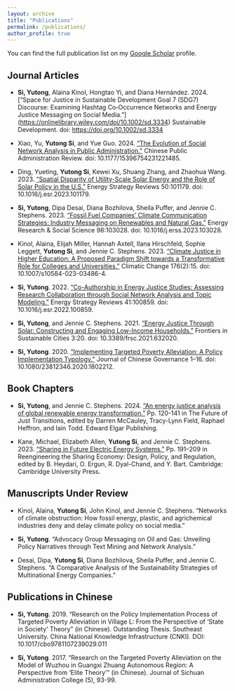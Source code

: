 ```yaml
---
layout: archive
title: "Publications"
permalink: /publications/
author_profile: true
---
```


<!--{% if author.googlescholar %}
  You can also find my articles on <u><a href="{{author.googlescholar}}">my Google Scholar profile</a>.</u>
{% endif %}

{% include base_path %}

{% for post in site.publications reversed %}
  {% include archive-single.html %}
{% endfor %} -->

You can find the full publication list on my [Google Scholar](https://scholar.google.com/citations?user=wgggEW8AAAAJ&hl=en) profile.

## Journal Articles

- **Si, Yutong**, Alaina Kinol, Hongtao Yi, and Diana Hernández. 2024. [“Space for Justice in Sustainable Development Goal 7 (SDG7) Discourse: Examining Hashtag Co‐Occurrence Networks and Energy Justice Messaging on Social Media.”] (https://onlinelibrary.wiley.com/doi/10.1002/sd.3334) Sustainable Development. doi: https://doi.org/10.1002/sd.3334
  
- Xiao, Yu, **Yutong Si**, and Yue Guo. 2024. [“The Evolution of Social Network Analysis in Public Administration."](https://journals.sagepub.com/doi/10.1177/15396754231221485) Chinese Public Administration Review. doi: 10.1177/15396754231221485.

- Ding, Yueting, **Yutong Si**, Kewei Xu, Shuang Zhang, and Zhaohua Wang. 2023. [“Spatial Disparity of Utility-Scale Solar Energy and the Role of Solar Policy in the U.S.”](https://www.sciencedirect.com/science/article/pii/S2211467X23001293?dgcid=rss_sd_all) Energy Strategy Reviews 50:101179. doi: 10.1016/j.esr.2023.101179.

- **Si, Yutong**, Dipa Desai, Diana Bozhilova, Sheila Puffer, and Jennie C. Stephens. 2023. [“Fossil Fuel Companies’ Climate Communication Strategies: Industry Messaging on Renewables and Natural Gas.”](https://www.sciencedirect.com/science/article/pii/S2214629623000889) Energy Research & Social Science 98:103028. doi: 10.1016/j.erss.2023.103028.

- Kinol, Alaina, Elijah Miller, Hannah Axtell, Ilana Hirschfeld, Sophie Leggett, **Yutong Si**, and Jennie C. Stephens. 2023. [“Climate Justice in Higher Education: A Proposed Paradigm Shift towards a Transformative Role for Colleges and Universities.”](https://link.springer.com/article/10.1007/s10584-023-03486-4) Climatic Change 176(2):15. doi: 10.1007/s10584-023-03486-4.

- **Si, Yutong**. 2022. [“Co-Authorship in Energy Justice Studies: Assessing Research Collaboration through Social Network Analysis and Topic Modeling.”](https://www.sciencedirect.com/science/article/pii/S2211467X2200058X) Energy Strategy Reviews 41:100859. doi: 10.1016/j.esr.2022.100859.

- **Si, Yutong**, and Jennie C. Stephens. 2021. [“Energy Justice Through Solar: Constructing and Engaging Low-Income Households.”](https://www.frontiersin.org/articles/10.3389/frsc.2021.632020/full) Frontiers in Sustainable Cities 3:20. doi: 10.3389/frsc.2021.632020.

- **Si, Yutong**. 2020. [“Implementing Targeted Poverty Alleviation: A Policy Implementation Typology.”](https://www.tandfonline.com/doi/full/10.1080/23812346.2020.1802212) Journal of Chinese Governance 1–16. doi: 10.1080/23812346.2020.1802212.

## Book Chapters

- **Si, Yutong**, and Jennie C. Stephens. 2024. [“An energy justice analysis of global renewable energy transformation.”](https://www.elgaronline.com/edcollchap/book/9781802208757/book-part-9781802208757-14.xml?tab_body=abstract-copy1) Pp. 120-141 in The Future of Just Transitions, edited by Darren McCauley, Tracy-Lynn Field, Raphael Heffron, and Iain Todd. Edward Elgar Publishing.
  
- Kane, Michael, Elizabeth Allen, **Yutong Si**, and Jennie C. Stephens. 2023. [“Sharing in Future Electric Energy Systems.”](https://www.cambridge.org/core/books/reengineering-the-sharing-economy/sharing-in-future-electric-energy-systems/410D958C21F868F0BBC9664B0442013C) Pp. 191–209 in Reengineering the Sharing Economy: Design, Policy, and Regulation, edited by B. Heydari, O. Ergun, R. Dyal-Chand, and Y. Bart. Cambridge: Cambridge University Press.

## Manuscripts Under Review

- Kinol, Alaina, **Yutong Si**, John Kinol, and Jennie C. Stephens. “Networks of climate obstruction: How fossil energy, plastic, and agrichemical industries deny and delay climate policy on social media.”
  
- **Si, Yutong**. “Advocacy Group Messaging on Oil and Gas: Unveiling Policy Narratives through Text Mining and Network Analysis.”
  
- Desai, Dipa, **Yutong Si**, Diana Bozhilova, Sheila Puffer, and Jennie C. Stephens. “A Comparative Analysis of the Sustainability Strategies of Multinational Energy Companies.”

## Publications in Chinese

- **Si, Yutong**. 2019. “Research on the Policy Implementation Process of Targeted Poverty Alleviation in Village L: From the Perspective of ‘State in Society’ Theory” (in Chinese). Outstanding Thesis. Southeast University. China National Knowledge Infrastructure (CNKI). DOI: 10.1017/cbo9781107239029.011

- **Si, Yutong**. 2017. “Research on the Targeted Poverty Alleviation on the Model of Wuzhou in Guangxi Zhuang Autonomous Region: A Perspective from ‘Elite Theory’” (in Chinese). Journal of Sichuan Administration College (5), 93-99.



